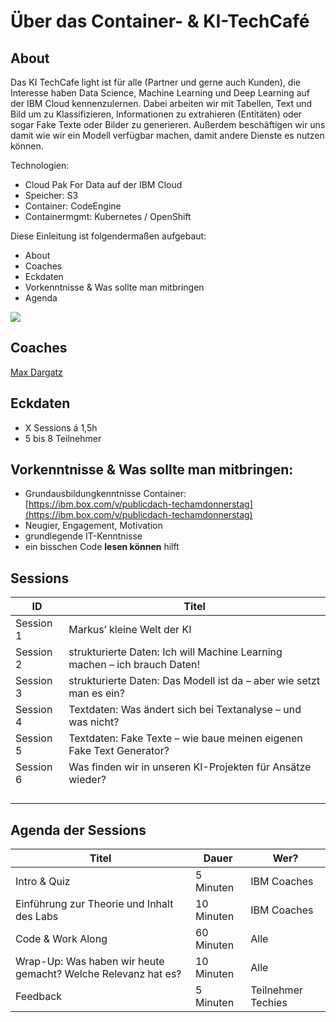 # Über das Container- & KI-TechCafé

## About

Das KI TechCafe light ist für alle (Partner und gerne auch Kunden), die Interesse haben Data Science, Machine Learning und Deep Learning auf der IBM Cloud kennenzulernen. Dabei arbeiten wir mit Tabellen, Text und Bild um zu Klassifizieren, Informationen zu extrahieren (Entitäten) oder sogar Fake Texte oder Bilder zu generieren. Außerdem beschäftigen wir uns damit wie wir ein Modell verfügbar machen, damit andere Dienste es nutzen können.

Technologien:

* Cloud Pak For Data auf der IBM Cloud
* Speicher: S3
* Container: CodeEngine&#x20;
* Containermgmt: Kubernetes / OpenShift

Diese Einleitung ist folgendermaßen aufgebaut:

* About
* Coaches
* Eckdaten
* Vorkenntnisse & Was sollte man mitbringen
* Agenda

![](broken-reference)

## Coaches

[Max Dargatz](https://www.linkedin.com/in/max-dargatz-04851239/)

## **Eckdaten**

* X Sessions á 1,5h
* 5 bis 8 Teilnehmer

## **Vorkenntnisse & Was sollte man mitbringen:**

* Grundausbildungkenntnisse Container: [https://ibm.box.com/v/publicdach-techamdonnerstag](https://ibm.box.com/v/publicdach-techamdonnerstag)
* Neugier, Engagement, Motivation
* grundlegende IT-Kenntnisse
* ein bisschen Code **lesen können** hilft

## Sessions

| ID        | Titel                                                                      |
| --------- | -------------------------------------------------------------------------- |
| Session 1 | Markus’ kleine Welt der KI​                                                |
| Session 2 | strukturierte Daten: Ich will Machine Learning machen – ich brauch Daten!​ |
| Session 3 | strukturierte Daten: Das Modell ist da – aber wie setzt man es ein?​       |
| Session 4 | Textdaten: Was ändert sich bei Textanalyse – und was nicht?​               |
| Session 5 | Textdaten: Fake Texte – wie baue meinen eigenen Fake Text Generator?​      |
| Session 6 | Was finden wir in unseren KI-Projekten für Ansätze wieder?                 |
|           |                                                                            |
|           |                                                                            |
|           |                                                                            |
|           |                                                                            |

## Agenda der Sessions

| Titel                                                         | Dauer      | Wer?               |
| ------------------------------------------------------------- | ---------- | ------------------ |
| Intro & Quiz                                                  | 5 Minuten  | IBM Coaches        |
| Einführung zur Theorie und Inhalt des Labs                    | 10 Minuten | IBM Coaches        |
| Code & Work Along                                             | 60 Minuten | Alle               |
| Wrap-Up: Was haben wir heute gemacht? Welche Relevanz hat es? | 10 Minuten | Alle               |
| Feedback                                                      | 5 Minuten  | Teilnehmer Techies |
